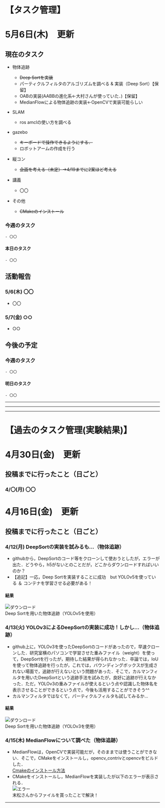 # 【タスク管理】
# 5月6日(木)　更新

## 現在のタスク
- 物体追跡
  - ~~Deep Sortを実装~~
  - パーティクルフィルタのアルゴリズムを調べる & 実装（Deep Sort）【保留】
  - OABの実装(AABBの進化系←大村さんが使っていた．)【保留】
  - MedianFlowによる物体追跡の実装←OpenCVで実装可能らしい
  

- SLAM
  - ros amclの使い方を調べる
  

- gazebo
  - ~~キーボードで操作できるようにする．~~
  - ロボットアームの作成を行う 
  
  
- 縦コン
  - ~~企画を考える（未定）→4/19までに2案ほど考える~~
  
 

- 講義
  - 〇〇

- その他
  - ~~CMakeのインストール~~
   
   
   
### 今週のタスク

    - 〇〇
    

#### 本日のタスク

    - 〇〇
    
 
 
 
   
## 活動報告
### 5/6(木) 〇〇
- 〇〇

### 5/7(金) ○○
- ○○

## 今後の予定
### 今週のタスク

    - 〇〇
    
    
#### 明日のタスク
    
    - 〇〇
    

-----------------------------------------------------
-----------------------------------------------------
-----------------------------------------------------

# 【過去のタスク管理(実験結果)】
# 4月30日(金)　更新
## 投稿までに行ったこと（日ごと）
### 4/〇(月) 〇〇



# 4月16日(金)　更新
## 投稿までに行ったこと（日ごと）
### 4/12(月) DeepSortの実装を試みるも...（物体追跡）
- githubから，DeepSortのコード等をクローンして使おうとしたが，エラーが出た．どうやら，h5がないとのことだが，どこからダウンロードすればいいのか？
- 【追記】一応，Deep Sortを実装することに成功　but YOLOv5を使っている ＆ コンテナを学習させる必要がある！

#### 結果
![ダウンロード](https://user-images.githubusercontent.com/82224433/114426984-9429eb00-9bf5-11eb-814e-621b4c459bb0.gif)<br>Deep Sortを用いた物体追跡（YOLOv5を使用）


### 4/13(火) YOLOv3によるDeepSortの実装に成功！しかし...（物体追跡）
- github上に，YOLOv3を使ったDeepSortのコードがあったので，早速クローンした．研究室横のパソコンで学習させた重みファイル（weight）を使って，DeepSortを行ったが，期待した結果が得られなかった．卒論では，IoUを使って物体追跡を行ったが，これでは，バウンディングボックスが生成されない場面で，追跡が行えないという問題があった．そこで，カルマンフィルタを用いたDeepSortという追跡手法を試みたが，良好に追跡が行えなかった．ただ，YOLOv3の重みファイルが使えるという点や認識した物体名を表示させることができるという点で，今後も活用することができそう^^
- カルマンフィルタではなくて，パーティクルフィルタも試してみるか...

#### 結果
![ダウンロード](https://user-images.githubusercontent.com/82224433/114548420-b295f200-9c9a-11eb-9abb-966dff44c403.gif)<br>Deep Sortを用いた物体追跡（YOLOv3を使用）


### 4/15(木) MedianFlowについて調べた（物体追跡）
- MedianFlowは，OpenCVで実装可能だが，そのままでは使うことができない．そこで，CMakeをインストールし，opencv_contrivとopencvをビルドした．<br>[Cmakeのインストール方法](https://swallow-incubate.com/archives/blog/20200508/)
- CMakeをインストールし，MedianFlowを実装したが以下のエラーが表示される．<br>![エラー](https://user-images.githubusercontent.com/82224433/114819177-036f2d00-9df8-11eb-83f6-7c2c4775be51.png)<br>末松さんからファイルを貰ったことで解決！

-----------------------------------------------------

